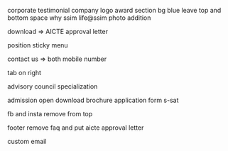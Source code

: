 corporate testimonial company logo
award section bg blue leave top and bottom space
why ssim
life@ssim photo addition

download => AICTE approval letter

position sticky menu


contact us => both mobile number


tab on right


advisory council
specialization


admission open
download brochure
application form
s-sat

fb and insta remove from top


footer remove faq and put aicte approval letter


custom email